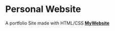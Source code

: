 # Personal Website 
A portfolio Site made with HTML/CSS 
**[MyWebsite](https://aymanakhras.github.io/MySite/index.html)**


